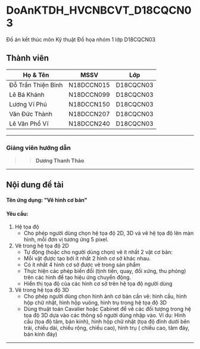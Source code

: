 # DoAnKTDH_HVCNBCVT_D18CQCN03
Đồ án kết thúc môn Kỹ thuật Đồ họa nhóm 1 lớp D18CQCN03  
## Thành viên
| Họ & Tên  | MSSV| Lớp|
| ------------- | ------------- |----------|
| Đỗ Trần Thiện Bình |N18DCCN015   |D18CQCN03|
| Lê Bá Khánh    |N18DCCN099   |D18CQCN03|
| Lương Vĩ Phú     |N18DCCN150   |D18CQCN03|
| Văn Đức Thành  |N18DCCN207   |D18CQCN03|
| Lê Văn Phổ Vĩ   |N18DCCN240   |D18CQCN03|
-----------------------------------------------
### Giảng viên hướng dẫn
>>**Dương Thanh Thảo**
-----------------------------------------------
## Nội dung đề tài
#### Tên ứng dụng: "Vẽ hình cơ bản"
#### Yêu cầu:
1. Hệ tọa độ
      - Cho phép người dùng chọn hệ tọa độ 2D, 3D và vẽ hệ tọa độ lên màn hình, mỗi đơn vị tương ứng 5 pixel.
2. Vẽ trong hệ tọa độ 2D
      -	Tự động (hoặc cho người dùng chọn)  vẽ ít nhất 2 vật cơ bản:
      - Mỗi vật được tạo bởi ít nhất 2 hình cơ sở khác nhau. 
      - Có ít nhất 4 hình cơ sở được vẽ trong sản phẩm
      -	Thực hiện các phép biến đổi (tịnh tiến, quay, đối xứng, thu phóng) trên các hình để tạo hiệu ứng chuyển động.
      -	Hiển thị tọa độ của các hình cơ sở trên hệ tọa độ người dùng
3. Vẽ trong hệ tọa độ 3D
      -	Cho phép người dùng chọn hình ảnh cơ bản cần vẽ: hình cầu, hình hộp chữ nhật, hình hộp vuông, hình trụ trong hệ tọa độ 3D 
      -	Dùng thuật toán Cavalier hoặc Cabinet để vẽ các đối tượng trong hệ tọa độ 3D dựa vào các thông số người dùng nhập vào. 
      Ví dụ: Hình cầu (tọa độ tâm, bán kính), hình hộp chữ nhật (tọa độ đỉnh dưới bên trái, chiều dài, chiều rộng, chiều cao), hình trụ ( chiều cao, tâm đáy, bán kính đáy)
-----------------------------------------------
